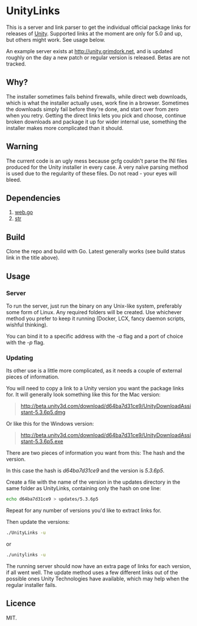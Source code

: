 # UnityLinks
This is a server and link parser to get the individual official package links for releases of [Unity](https://unity3d.com). Supported links at the moment are only for 5.0 and up, but others might work. See usage below.

An example server exists at http://unity.grimdork.net, and is updated roughly on the day a new patch or regular version is released. Betas are not tracked.

## Why?
The installer sometimes fails behind firewalls, while direct web downloads, which is what the installer actually uses, work fine in a browser. Sometimes the downloads simply fail before they're done, and start over from zero when you retry. Getting the direct links lets you pick and choose, continue broken downloads and package it up for wider internal use, something the installer makes more complicated than it should.

## Warning
The current code is an ugly mess because gcfg couldn't parse the INI files produced for the Unity installer in every case. A very naïve parsing method is used due to the regularity of these files. Do not read - your eyes will bleed.

## Dependencies
1. [web.go](https://github.com/hoisie/web)
2. [str](github.com/mgutz/str)

## Build
Clone the repo and build with Go. Latest generally works (see build status link in the title above).

## Usage
### Server
To run the server, just run the binary on any Unix-like system, preferably some form of Linux. Any required folders will be created. Use whichever method you prefer to keep it running (Docker, LCX, fancy daemon scripts, wishful thinking).

You can bind it to a specific address with the *-a* flag and a port of choice with the *-p* flag.

### Updating
Its other use is a little more complicated, as it needs a couple of external pieces of information.

You will need to copy a link to a Unity version you want the package links for. It will generally look something like this for the Mac version:

> http://beta.unity3d.com/download/d64ba7d31ce9/UnityDownloadAssistant-5.3.6p5.dmg

Or like this for the Windows version:
>http://beta.unity3d.com/download/d64ba7d31ce9/UnityDownloadAssistant-5.3.6p5.exe

There are two pieces of information you want from this: The hash and the version.

In this case the hash is *d64ba7d31ce9* and the version is *5.3.6p5*.

Create a file with the name of the version in the updates directory in the same folder as UnityLinks, containing only the hash on one line:

```sh
echo d64ba7d31ce9 > updates/5.3.6p5
```

Repeat for any number of versions you'd like to extract links for.

Then update the versions:

```sh
./UnityLinks -u
```
or

```sh
./unitylinks -u
```

The running server should now have an extra page of links for each version, if all went well. The update method uses a few different links out of the possible ones Unity Technologies have available, which may help when the regular installer fails.

## Licence
MIT.
